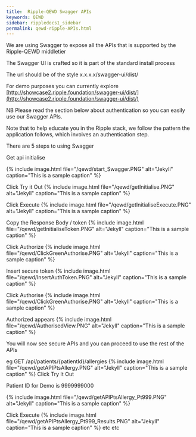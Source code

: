 ```yaml
---
title:  Ripple-QEWD Swagger APIs
keywords: QEWD
sidebar: rippledocs1_sidebar
permalink: qewd-ripple-APIs.html
---
```



We are using Swagger to expose all the APIs  that is supported by the Ripple-QEWD middletier

The Swagger UI is crafted so it is part of the standard install process

The url should be of the style x.x.x.x/swagger-ui/dist/

For demo purposes you can currently explore [http://showcase2.ripple.foundation/swagger-ui/dist/](http://showcase2.ripple.foundation/swagger-ui/dist/)

NB Please read the section below about authentication so you can easily use our Swagger APIs.

Note that to help educate you in the Ripple stack, we follow the pattern the application follows, which involves an authentication step.

There are 5 steps to using Swagger

Get api initialise




{% include image.html file="/qewd/start_Swagger.PNG" alt="Jekyll" caption="This is a sample caption" %}

Click Try it Out
{% include image.html file="/qewd/getInitialise.PNG" alt="Jekyll" caption="This is a sample caption" %}

Click Execute
{% include image.html file="/qewd/getInitialiseExecute.PNG" alt="Jekyll" caption="This is a sample caption" %}

Copy the Response Body / token
{% include image.html file="/qewd/getInitialiseToken.PNG" alt="Jekyll" caption="This is a sample caption" %}

Click Authorize
{% include image.html file="/qewd/ClickGreenAuthorise.PNG" alt="Jekyll" caption="This is a sample caption" %}

Insert secure token
{% include image.html file="/qewd/InsertAuthToken.PNG" alt="Jekyll" caption="This is a sample caption" %}

Click Authorise
{% include image.html file="/qewd/ClickGreenAuthorise.PNG" alt="Jekyll" caption="This is a sample caption" %}

Authorized appears
{% include image.html file="/qewd/AuthorisedView.PNG" alt="Jekyll" caption="This is a sample caption" %}

You will now see secure APIs and you can proceed to use the rest of the APIs 

eg 
GET   /api/patients/{patientId}/allergies
{% include image.html file="/qewd/getAPIPtsAllergy.PNG" alt="Jekyll" caption="This is a sample caption" %}
Click Try It Out

Patient ID for Demo is  9999999000

{% include image.html file="/qewd/getAPIPtsAllergy_Pt999.PNG" alt="Jekyll" caption="This is a sample caption" %}

Click Execute
{% include image.html file="/qewd/getAPIPtsAllergy_Pt999_Results.PNG" alt="Jekyll" caption="This is a sample caption" %}
etc
etc





